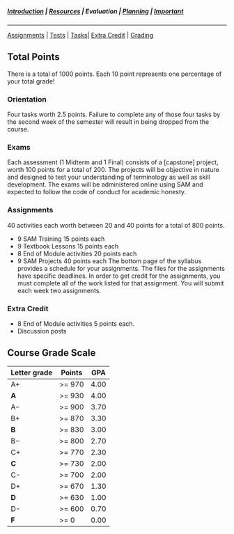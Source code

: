 ##### [Introduction](introduction) | [Resources](resources) | Evaluation | [Planning](planning) | [Important](important)
***

[Assignments](#assignments) | [Tests](#tests) | [Tasks](#Orientation)| [Extra Credit](#extra-credit) | [Grading](#course-grade-scale)

## Total Points 
There is a total of 1000 points. Each 10 point represents one percentage of your total grade!

### Orientation
Four tasks worth 2.5 points. Failure to complete any of those four tasks by the second week of the semester will result in being dropped from the course. 

### Exams 
Each assessment (1 Midterm and 1 Final) consists of a [capstone] project, worth 100 points for a total of 200. The projects will be objective in nature and designed to test your understanding of terminology as well as skill development. The exams will be administered online using SAM and expected to follow the code of conduct for academic honesty.

### Assignments 
40 activities each worth between 20 and 40 points for a total of 800 points.
   *   9 SAM Training 15 points each 
   *   9 Textbook Lessons 15 points each
   *   8 End of Module activities 20 points each 
   *   9 SAM Projects 40 points each
The bottom page of the syllabus provides a schedule for your assignments. The files for the assignments have specific deadlines. In order to get credit for the assignments, you must complete all of the work listed for that assignment. You will submit each week two assignments.

### Extra Credit
   *   8 End of Module activities 5 points each.  
   *   Discussion posts 

## Course Grade Scale

| Letter grade | Points | GPA  |
|--------|--------|--------|
| A+ | >= 970 | 4.00 |
| **A** | >= 930 | 4.00 |
| A− | >= 900 | 3.70 |
| B+ | >= 870 | 3.30 |
| **B** | >= 830 | 3.00 |
| B− | >= 800 | 2.70 |
| C+ | >= 770 | 2.30 |
| **C**  | >= 730 | 2.00 |
| C- | >= 700 | 2.00 |
| D+ | >= 670 | 1.30 |
| **D** | >= 630 | 1.00 |
| D- | >= 600 | 0.70 |
| **F** | >= 0 | 0.00 |
